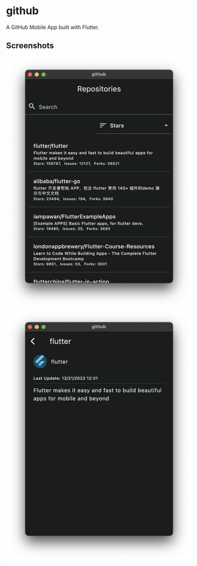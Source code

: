 # github

A GitHub Mobile App built with Flutter.

## Screenshots

![Home](https://github.com/santoshakil/github/blob/main/screenshots/home.png)
![Details](https://github.com/santoshakil/github/blob/main/screenshots/details.png)
